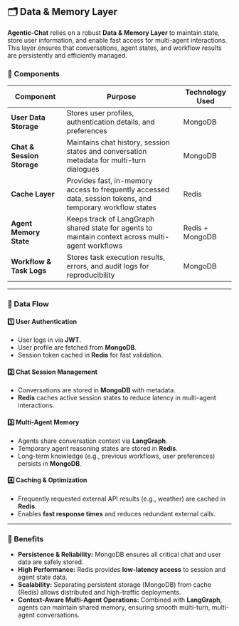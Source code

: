 ## 🗂️ Data & Memory Layer

**Agentic-Chat** relies on a robust **Data & Memory Layer** to maintain state, store user information, and enable fast access for multi-agent interactions. This layer ensures that conversations, agent states, and workflow results are persistently and efficiently managed.

### 🔹 Components

| Component              | Purpose                                                                 | Technology Used        |
|------------------------|-------------------------------------------------------------------------|-----------------------|
| **User Data Storage**   | Stores user profiles, authentication details, and preferences           | MongoDB               |
| **Chat & Session Storage** | Maintains chat history, session states and conversation metadata for multi-turn dialogues | MongoDB |
| **Cache Layer**         | Provides fast, in-memory access to frequently accessed data, session tokens, and temporary workflow states | Redis |
| **Agent Memory State**  | Keeps track of LangGraph shared state for agents to maintain context across multi-agent workflows | Redis + MongoDB |
| **Workflow & Task Logs** | Stores task execution results, errors, and audit logs for reproducibility | MongoDB |

---

### 🔹 Data Flow

#### 1️⃣ User Authentication
- User logs in via **JWT**.  
- User profile are fetched from **MongoDB**.  
- Session token cached in **Redis** for fast validation.  

#### 2️⃣ Chat Session Management
- Conversations are stored in **MongoDB** with metadata.  
- **Redis** caches active session states to reduce latency in multi-agent interactions.  

#### 3️⃣ Multi-Agent Memory
- Agents share conversation context via **LangGraph**.  
- Temporary agent reasoning states are stored in **Redis**.  
- Long-term knowledge (e.g., previous workflows, user preferences) persists in **MongoDB**.  

#### 4️⃣ Caching & Optimization
- Frequently requested external API results (e.g., weather) are cached in **Redis**.  
- Enables **fast response times** and reduces redundant external calls.  

---

### 🔹 Benefits

- **Persistence & Reliability:** MongoDB ensures all critical chat and user data are safely stored.  
- **High Performance:** Redis provides **low-latency access** to session and agent state data.  
- **Scalability:** Separating persistent storage (MongoDB) from cache (Redis) allows distributed and high-traffic deployments.  
- **Context-Aware Multi-Agent Operations:** Combined with **LangGraph**, agents can maintain shared memory, ensuring smooth multi-turn, multi-agent conversations.